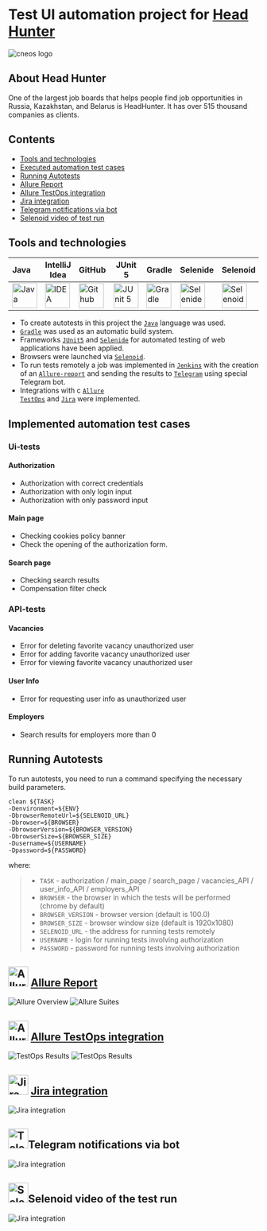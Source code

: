 # Test UI automation project for [Head Hunter](https://hh.ru/)
<img alt="cneos logo" src="https://upload.wikimedia.org/wikipedia/commons/thumb/7/79/HeadHunter_logo.png/240px-HeadHunter_logo.png" />

## About Head Hunter
One of the largest job boards that helps people find job opportunities in Russia, Kazakhstan, and Belarus is HeadHunter. It has over 515 thousand companies as clients.

## Contents
- <a href="#technologies">Tools and technologies</a>
- <a href="#testcases">Executed automation test cases</a>
- <a href="#running">Running Autotests</a>
- <a href="#report">Allure Report</a>
- <a href="#testops">Allure TestOps integration</a>
- <a href="#jira">Jira integration</a>
- <a href="#telegram">Telegram notifications via bot</a>
- <a href="#video">Selenoid video of test run</a>

<a id="technologies"></a>
## Tools and technologies
  Java                                                                                                    | IntelliJ  <br>  Idea                                                                                               | GitHub                                                                                                     | JUnit 5                                                                                                           | Gradle                                                                                                     | Selenide                                                                                                         | Selenoid                                                                                                                  | Allure <br> Report                                                                                                         |  Jenkins                                                                                                        |   Jira                                                                                                              | Telegram                                                                                                            |Allure <br> TestOps                                                                                                                |Rest <br> Assured                                                    
|:---------------------------------------------------------------------------------------------------------|--------------------------------------------------------------------------------------------------------------------|------------------------------------------------------------------------------------------------------------|-------------------------------------------------------------------------------------------------------------------|------------------------------------------------------------------------------------------------------------|------------------------------------------------------------------------------------------------------------------|---------------------------------------------------------------------------------------------------------------------------|----------------------------------------------------------------------------------------------------------------------------|-----------------------------------------------------------------------------------------------------------------|---------------------------------------------------------------------------------------------------------------------|---------------------------------------------------------------------------------------------------------------------|-----------------------------------------------------------------------------------------------------------------------------------|--------------------------------------------------------------------------------------------------------------------:|
| <a href="https://www.java.com/"><img src="images/logo/Java.svg" width="50" height="50"  alt="Java"/></a> | <a href="https://www.jetbrains.com/idea/"><img src="images/logo/Idea.svg" width="50" height="50"  alt="IDEA"/></a> | <a href="https://github.com/"><img src="images/logo/GitHub.svg" width="50" height="50"  alt="Github"/></a> | <a href="https://junit.org/junit5/"><img src="images/logo/Junit5.svg" width="50" height="50"  alt="JUnit 5"/></a> | <a href="https://gradle.org/"><img src="images/logo/Gradle.svg" width="50" height="50"  alt="Gradle"/></a> | <a href="https://selenide.org/"><img src="images/logo/Selenide.svg" width="50" height="50"  alt="Selenide"/></a> | <a href="https://aerokube.com/selenoid/"><img src="images/logo/Selenoid.svg" width="50" height="50"  alt="Selenoid"/></a> | <a href="https://github.com/allure-framework"><img src="images/logo/Allure.svg" width="50" height="50"  alt="Allure"/></a> |<a href="https://www.jenkins.io/"><img src="images/logo/Jenkins.svg" width="50" height="50"  alt="Jenkins"/></a> | <a href="https://www.atlassian.com/software/jira/"><img src="images/logo/Jira.svg" width="50" height="50" alt="Java" title="Java"/></a> | <a href="https://web.telegram.org/"><img src="images\logo\Telegram.svg" width="50" height="50" alt="Telegram"/></a> |<a href="https://qameta.io/"><img src="images\logo\Allure_TO.svg" width="50" height="50" alt="Allure_TO"/></a> |<a href="https://rest-assured.io/"><img src="images/logo/Ra.png" width="50" height="50"  alt="Rest-Assured"/></a>  
- To create autotests in this project the <code>[Java](https://www.java.com/)</code> language was used.
- <code>[Gradle](https://gradle.org/)</code> was used as an automatic build system.
- Frameworks <code>[JUnit5](https://junit.org/junit5/)</code> and <code>[Selenide](https://selenide.org/)</code> for automated testing of web applications have been applied.
- Browsers were launched via <code>[Selenoid](https://aerokube.com/selenoid/)</code>.
- To run tests remotely a job was implemented in <code>[Jenkins](https://jenkins.autotests.cloud/job/C24_approximax-unit27Diplom/)</code> with the creation of an <code>[Allure-report](https://jenkins.autotests.cloud/job/C24_approximax-unit27Diplom/11/allure/)</code> and sending the results to <code>[Telegram](https://web.telegram.org/)</code> using special Telegram bot.
- Integrations with с <code>[Allure TestOps](https://allure.autotests.cloud/project/4226/dashboards)</code> and <code>[Jira](https://jira.autotests.cloud/browse/HOMEWORK-1177)</code> were implemented.

<a id="testcases"></a>
## Implemented automation test cases
### Ui-tests
#### Authorization
- Authorization with correct credentials
- Authorization with only login input
- Authorization with only password input
#### Main page
- Checking cookies policy banner
- Check the opening of the authorization form.
#### Search page
- Checking search results
- Compensation filter check

### API-tests
#### Vacancies
- Error for deleting favorite vacancy unauthorized user
- Error for adding favorite vacancy unauthorized user
- Error for viewing favorite vacancy unauthorized user
#### User Info
- Error for requesting user info as unauthorized user
#### Employers
- Search results for employers more than 0

<a id="running"></a>
## Running Autotests
To run autotests, you need to run a command specifying the necessary build parameters.

```
clean ${TASK}
-Denvironment=${ENV}
-DbrowserRemoteUrl=${SELENOID_URL}
-Dbrowser=${BROWSER}
-DbrowserVersion=${BROWSER_VERSION}
-DbrowserSize=${BROWSER_SIZE}
-Dusername=${USERNAME}
-Dpassword=${PASSWORD}
```
where:
>- <code>TASK</code> - authorization / main_page / search_page / vacancies_API / user_info_API / employers_API
>- <code>BROWSER</code> - the browser in which the tests will be performed (chrome by default)
>- <code>BROWSER_VERSION</code> - browser version (default is 100.0)
>- <code>BROWSER_SIZE</code> - browser window size (default is 1920x1080)
>- <code>SELENOID_URL</code> - the address for running tests remotely
>- <code>USERNAME</code> - login for running tests involving authorization
>- <code>PASSWORD</code> - password for running tests involving authorization

<a id="report"></a>
## <img alt="Allure Reports" src="images/logo/Allure.svg" width="40" height="40"/> [Allure Report](https://jenkins.autotests.cloud/job/C24_approximax-unit27Diplom/allure/)
<img title="Allure Overview" src="images/attachment/allureOverview.png"> 
<img title="Allure Suites" src="images/attachment/allureSuites.png"> 

<a id="testops"></a>
## <img alt="Allure TestOps" src="images/logo/Allure_TO.svg" width="40" height="40"/> [Allure TestOps integration](https://allure.autotests.cloud/project/4226/dashboards)
<img title="TestOps Results" src="images/attachment/testsOpsResults.png">
<img title="TestOps Results" src="images/attachment/testOpsCases.png">

<a id="jira"></a>
## <img alt="Jira" src="images/logo/Jira.svg" width="40" height="40"/> [Jira integration](https://jira.autotests.cloud/browse/HOMEWORK-1177)
<img title="Jira integration" src="images/attachment/jira.png"> 

<a id="telegram"></a>
## <img alt="Telegram" src="images/logo/Telegram.svg" width="40" height="40"/>Telegram notifications via bot
<img title="Jira integration" src="images/attachment/telegram.png"> 

<a id="video"></a>
## <img alt="Selenoid" src="images/logo/Selenoid.svg" width="40" height="40"/>Selenoid video of the test run
<img title="Jira integration" src="images/attachment/video.gif"> 
